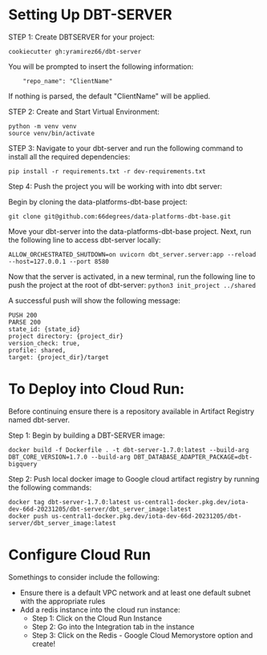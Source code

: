 # Setting Up DBT-SERVER 
STEP 1:
Create DBTSERVER for your project:
```
cookiecutter gh:yramirez66/dbt-server
```
You will be prompted to insert the following information:
```
    "repo_name": "ClientName"
```
If nothing is parsed, the default "ClientName" will be applied.


STEP 2:
Create and Start Virtual Environment: 
```
python -m venv venv
source venv/bin/activate
```


STEP 3:
 Navigate to your dbt-server and run the following command to install all the required dependencies:
 ```
pip install -r requirements.txt -r dev-requirements.txt
```


Step 4:
Push the project you will be working with into dbt server:
 
Begin by cloning the data-platforms-dbt-base project:
```
git clone git@github.com:66degrees/data-platforms-dbt-base.git
```
Move your dbt-server into the data-platforms-dbt-base project.
Next, run the following line to access dbt-server locally:
```
ALLOW_ORCHESTRATED_SHUTDOWN=on uvicorn dbt_server.server:app --reload --host=127.0.0.1 --port 8580 
```
Now that the server is activated, in a new terminal, run the following line to push the project at the root of dbt-server:
`python3 init_project ../shared`

A successful push will show the following message:

```
PUSH 200
PARSE 200
state_id: {state_id}
project directory: {project_dir}
version_check: true,
profile: shared,
target: {project_dir}/target
```


# To Deploy into Cloud Run:
Before continuing ensure there is a repository available in Artifact Registry named dbt-server.

Step 1: Begin by building a DBT-SERVER image:
```
docker build -f Dockerfile . -t dbt-server-1.7.0:latest --build-arg DBT_CORE_VERSION=1.7.0 --build-arg DBT_DATABASE_ADAPTER_PACKAGE=dbt-bigquery
```

Step 2: Push local docker image to Google cloud artifact registry by running the following commands:
```
docker tag dbt-server-1.7.0:latest us-central1-docker.pkg.dev/iota-dev-66d-20231205/dbt-server/dbt_server_image:latest
docker push us-central1-docker.pkg.dev/iota-dev-66d-20231205/dbt-server/dbt_server_image:latest
```

# Configure Cloud Run
Somethings to consider include the following:
- Ensure there is a default	VPC network and at least one default subnet with the appropriate rules 
- Add a redis instance into the cloud run instance:
    - Step 1: Click on the Cloud Run Instance
    - Step 2: Go into the Integration tab in the instance 
    - Step 3: Click on the Redis - Google Cloud Memorystore option and create!
